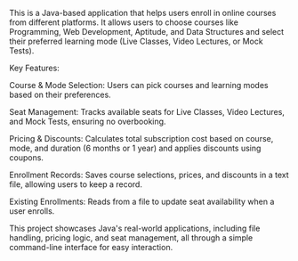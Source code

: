 This is a Java-based application that helps users enroll in online courses from different platforms. It allows users to choose courses like Programming, Web Development, Aptitude, and Data Structures and select their preferred learning mode (Live Classes, Video Lectures, or Mock Tests).

Key Features:

Course & Mode Selection: Users can pick courses and learning modes based on their preferences.

Seat Management: Tracks available seats for Live Classes, Video Lectures, and Mock Tests, ensuring no overbooking.

Pricing & Discounts: Calculates total subscription cost based on course, mode, and duration (6 months or 1 year) and applies discounts using coupons.

Enrollment Records: Saves course selections, prices, and discounts in a text file, allowing users to keep a record.

Existing Enrollments: Reads from a file to update seat availability when a user enrolls.

This project showcases Java's real-world applications, including file handling, pricing logic, and seat management, all through a simple command-line interface for easy interaction.
